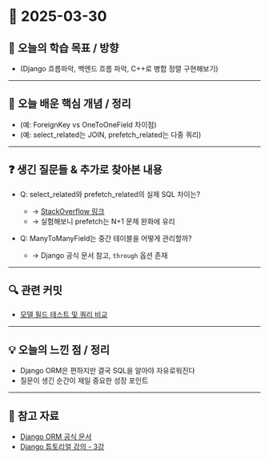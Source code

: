 # 📅 2025-03-30

## 🎯 오늘의 학습 목표 / 방향
- (Django 흐름파악, 백엔드 흐름 파악, C++로 병합 정렬 구현해보기)

---

## 🧩 오늘 배운 핵심 개념 / 정리
- (예: ForeignKey vs OneToOneField 차이점)
- (예: select_related는 JOIN, prefetch_related는 다중 쿼리)

---

## ❓ 생긴 질문들 & 추가로 찾아본 내용
- Q: select_related와 prefetch_related의 실제 SQL 차이는?
  - → [StackOverflow 링크](https://example.com)
  - → 실험해보니 prefetch는 N+1 문제 완화에 유리

- Q: ManyToManyField는 중간 테이블을 어떻게 관리할까?
  - → Django 공식 문서 참고, `through` 옵션 존재

---

## 🔍 관련 커밋
- [모델 필드 테스트 및 쿼리 비교](https://github.com/username/repo/commit/abc1234)

---

## 💡 오늘의 느낀 점 / 정리
- Django ORM은 편하지만 결국 SQL을 알아야 자유로워진다
- 질문이 생긴 순간이 제일 중요한 성장 포인트

---

## 📎 참고 자료
- [Django ORM 공식 문서](https://docs.djangoproject.com/en/stable/topics/db/models/)
- [Django 튜토리얼 강의 - 3강](https://example.com)
